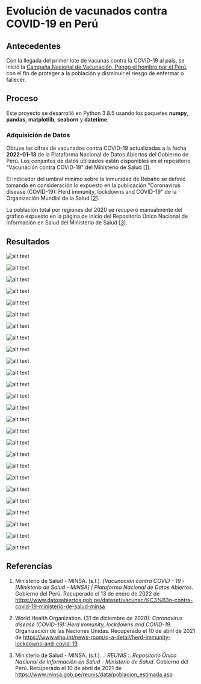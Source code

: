 # Evolución de vacunados contra COVID-19 en Perú

## Antecedentes

Con la llegada del primer lote de vacunas contra la COVID-19 al país, se inició la [Campaña Nacional de Vacunación, Pongo el hombro por el Perú](https://www.gob.pe/institucion/minsa/campa%C3%B1as/3451-campana-nacional-de-vacunacion-contra-la-covid-19 "Gobierno del Perú"), con el fin de proteger a la población y disminuir el riesgo de enfermar o fallecer.

## Proceso

Este proyecto se desarrolló en Python 3.8.5 usando los paquetes **numpy**, **pandas**, **matplotlib**, **seaborn** y **datetime**.

### Adquisición de Datos

Obtuve las cifras de vacunados contra COVID-19 actualizadas a la fecha **2022-01-13** de la Plataforma Nacional de Datos Abiertos del Gobierno de Perú. Los conjuntos de datos utilizados están disponibles en el repositorio "Vacunación contra COVID-19" del Ministerio de Salud [[1]].

El indicador del umbral mínimo sobre la Inmunidad de Rebaño se definió tomando en consideración lo expuesto en la publicación "Coronavirus disease (COVID-19): Herd immunity, lockdowns and COVID-19" de la Organización Mundial de la Salud [[2]].

La población total por regiones del 2020 se recuperó manualmente del gráfico expuesto en la página de inicio del Repositorio Único Nacional de Información en Salud del Ministerio de Salud [[3]].

## Resultados

![alt text](dist/20220113_PERÚ.png "PERÚ")

![alt text](dist/20220113_AMAZONAS.png "AMAZONAS")

![alt text](dist/20220113_ANCASH.png "ANCASH")

![alt text](dist/20220113_APURIMAC.png "APURIMAC")

![alt text](dist/20220113_AREQUIPA.png "AREQUIPA")

![alt text](dist/20220113_AYACUCHO.png "AYACUCHO")

![alt text](dist/20220113_CAJAMARCA.png "CAJAMARCA")

![alt text](dist/20220113_CALLAO.png "CALLAO")

![alt text](dist/20220113_CUSCO.png "CUSCO")

![alt text](dist/20220113_HUANCAVELICA.png "HUANCAVELICA")

![alt text](dist/20220113_HUANUCO.png "HUANUCO")

![alt text](dist/20220113_ICA.png "ICA")

![alt text](dist/20220113_JUNIN.png "JUNIN")

![alt text](dist/20220113_LA_LIBERTAD.png "LA LIBERTAD")

![alt text](dist/20220113_LAMBAYEQUE.png "LAMBAYEQUE")

![alt text](dist/20220113_LIMA.png "LIMA")

![alt text](dist/20220113_LORETO.png "LORETO")

![alt text](dist/20220113_MADRE_DE_DIOS.png "MADRE DE DIOS")

![alt text](dist/20220113_MOQUEGUA.png "MOQUEGUA")

![alt text](dist/20220113_PASCO.png "PASCO")

![alt text](dist/20220113_PIURA.png "PIURA")

![alt text](dist/20220113_PUNO.png "PUNO")

![alt text](dist/20220113_SAN_MARTIN.png "SAN MARTIN")

![alt text](dist/20220113_TACNA.png "TACNA")

![alt text](dist/20220113_TUMBES.png "TUMBES")

![alt text](dist/20220113_UCAYALI.png "UCAYALI")

## Referencias

1. Ministerio de Salud - MINSA. (s.f.). _[Vacunación contra COVID - 19 - [Ministerio de Salud - MINSA] | Plataforma Nacional de Datos Abiertos_. Gobierno del Perú. Recuperado el 13 de enero de 2022 de https://www.datosabiertos.gob.pe/dataset/vacunaci%C3%B3n-contra-covid-19-ministerio-de-salud-minsa

[1]: https://www.datosabiertos.gob.pe/dataset/vacunaci%C3%B3n-contra-covid-19-ministerio-de-salud-minsa

2. World Health Organization. (31 de diciembre de 2020). _Coronavirus disease (COVID-19): Herd immunity, lockdowns and COVID-19_. Organización de las Naciones Unidas. Recuperado el 10 de abril de 2021 de https://www.who.int/news-room/q-a-detail/herd-immunity-lockdowns-and-covid-19

[2]: https://www.who.int/news-room/q-a-detail/herd-immunity-lockdowns-and-covid-19

3. Ministerio de Salud - MINSA. (s.f.). _.: REUNIS :. Repositorio Único Nacional de Información en Salud - Ministerio de Salud_. Gobierno del Perú. Recuperado el 10 de abril de 2021 de https://www.minsa.gob.pe/reunis/data/poblacion_estimada.asp

[3]: https://www.minsa.gob.pe/reunis/data/poblacion_estimada.asp

